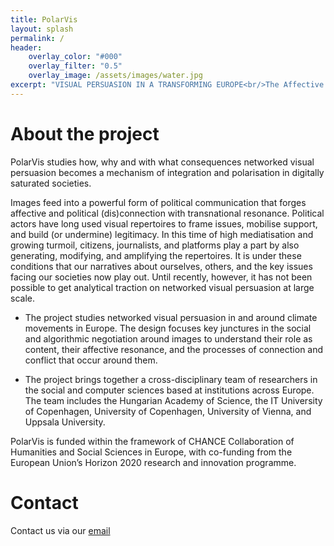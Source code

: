 ```yaml
---
title: PolarVis
layout: splash
permalink: /
header:
    overlay_color: "#000"
    overlay_filter: "0.5"
    overlay_image: /assets/images/water.jpg
excerpt: "VISUAL PERSUASION IN A TRANSFORMING EUROPE<br/>The Affective and Polarising Power of Visual Content in Online Political Discourse"
---
```


# About the project

PolarVis studies how, why and with what consequences networked visual persuasion becomes a mechanism of integration and polarisation in digitally saturated societies. 

Images feed into a powerful form of political communication that forges affective and political (dis)connection with transnational resonance. Political actors have long used visual repertoires to frame issues, mobilise support, and build (or undermine) legitimacy. In this time of high mediatisation and growing turmoil, citizens, journalists, and platforms play a part by also generating, modifying, and amplifying the repertoires. It is under these conditions that our narratives about ourselves, others, and the key issues facing our societies now play out. Until recently, however, it has not been possible to get analytical traction on networked visual persuasion at large scale.

   * The project studies networked visual persuasion in and around climate movements in Europe. The design focuses key junctures in the social and algorithmic negotiation around images to understand their role as content, their affective resonance, and the processes of connection and conflict that occur around them.

   * The project brings together a cross-disciplinary team of researchers in the social and computer sciences based at institutions across Europe. The team includes the Hungarian Academy of Science, the IT University of Copenhagen, University of Copenhagen, University of Vienna, and Uppsala University.

PolarVis is funded within the framework of CHANCE Collaboration of Humanities and Social Sciences in Europe, with co-funding from the European Union’s Horizon 2020 research and innovation programme.

# Contact

Contact us via our <a href="mailto:it-polarvis-info@lists.uu.se">email</a>



